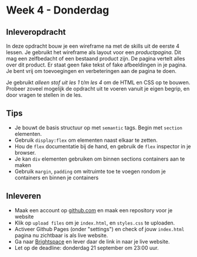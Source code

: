# Week 4 - Donderdag

## Inleveropdracht

In deze opdracht bouw je een wireframe na met de skills uit de eerste 4 lessen. Je gebruikt het wireframe als layout voor een *productpagina*. Dit mag een zelfbedacht of een bestaand product zijn. De pagina vertelt alles over dit product. Er staat geen fake tekst of fake afbeeldingen in je pagina. Je bent vrij om toevoegingen en verbeteringen aan de pagina te doen.  
 
Je gebruikt *alleen stof uit les 1 t/m les 4* om de HTML en CSS op te bouwen. Probeer zoveel mogelijk de opdracht uit te voeren vanuit je eigen begrip, en door vragen te stellen in de les.  
 
## Tips

- Je bouwt de basis structuur op met `semantic` tags. Begin met `section` elementen.
- Gebruik `display:flex` om elementen naast elkaar te zetten.
- Hou de `flex` documentatie bij de hand, en gebruik de `flex` inspector in je browser.
- Je kan `div` elementen gebruiken om binnen sections containers aan te maken
- Gebruik `margin`, `padding` om witruimte toe te voegen rondom je containers en binnen je containers

## Inleveren

- Maak een account op [github.com](https://www.github.com) en maak een repository voor je website
- Klik op `upload files` om je `index.html`, en `styles.css` te uploaden.
- Activeer Github Pages (onder "settings") en check of jouw `index.html` pagina nu zichtbaar is als live website.
- Ga naar [Brightspace](https://www.brightspace.com) en lever daar de link in naar je live website.
- Let op de deadline: donderdag 21 september om 23:00 uur.
